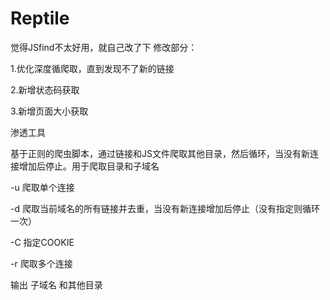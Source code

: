 # Reptile
觉得JSfind不太好用，就自己改了下
修改部分：

1.优化深度循爬取，直到发现不了新的链接

2.新增状态码获取

3.新增页面大小获取

渗透工具

基于正则的爬虫脚本，通过链接和JS文件爬取其他目录，然后循环，当没有新连接增加后停止。用于爬取目录和子域名

-u 爬取单个连接

-d 爬取当前域名的所有链接并去重，当没有新连接增加后停止（没有指定则循环一次）

-C 指定COOKIE

-r 爬取多个连接

输出 子域名 和其他目录
